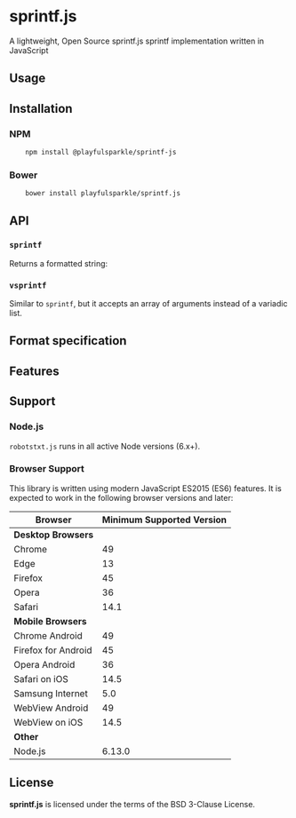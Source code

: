 # sprintf.js
A lightweight, Open Source sprintf.js sprintf implementation written in JavaScript

## Usage

## Installation

### NPM
```bash
    npm install @playfulsparkle/sprintf-js
```

### Bower
```bash
    bower install playfulsparkle/sprintf.js
```

## API

### `sprintf`

Returns a formatted string:

### `vsprintf`

Similar to `sprintf`, but it accepts an array of arguments instead of a variadic list.

## Format specification

## Features

## Support

### Node.js

`robotstxt.js` runs in all active Node versions (6.x+).

### Browser Support

This library is written using modern JavaScript ES2015 (ES6) features. It is expected to work in the following browser versions and later:

| Browser                  | Minimum Supported Version |
|--------------------------|---------------------------|
| **Desktop Browsers**     |                           |
| Chrome                   | 49                        |
| Edge                     | 13                        |
| Firefox                  | 45                        |
| Opera                    | 36                        |
| Safari                   | 14.1                      |
| **Mobile Browsers**      |                           |
| Chrome Android           | 49                        |
| Firefox for Android      | 45                        |
| Opera Android            | 36                        |
| Safari on iOS            | 14.5                      |
| Samsung Internet         | 5.0                       |
| WebView Android          | 49                        |
| WebView on iOS           | 14.5                      |
| **Other**                |                           |
| Node.js                  | 6.13.0                    |

## License

**sprintf.js** is licensed under the terms of the BSD 3-Clause License.
